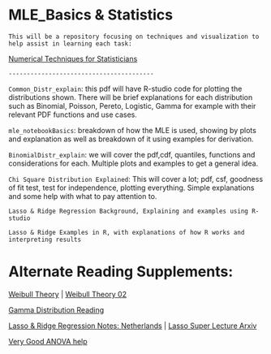# MLE_Basics & Statistics

`This will be a repository focusing on techniques and visualization to help assist in learning each task:`

[Numerical Techniques for Statisticians](https://gbiomed.kuleuven.be/english/research/50000687/50000696/geertverbeke/cursuskort/optimcourse.pdf)

`----------------------------------------`

`Common_Distr_explain`: this pdf will have R-studio code for plotting the distributions shown. There will be brief explanations for each distribution such as Binomial, Poisson, Pereto, Logistic, Gamma for example with their relevant PDF functions and use cases.

`mle_notebookBasics`: breakdown of how the MLE is used, showing by plots and explanation as well as breakdown of it using examples for derivation.

`BinomialDistr_explain`: we will cover the pdf,cdf, quantiles, functions and considerations for each. Multiple plots and examples to get a general idea.

`Chi Square Distribution Explained`: This will cover a lot; pdf, csf, goodness of fit test, test for independence, plotting everything. Simple explanations and some help with what to pay attention to. 

`Lasso & Ridge Regression Background, Explaining and examples using R-studio`

`Lasso & Ridge Examples in R, with explanations of how R works and interpreting results`

# Alternate Reading Supplements:

[Weibull Theory](https://www.sciencedirect.com/topics/materials-science/weibull-distribution) | [Weibull Theory 02](https://web.cortland.edu/matresearch/WeibAssumpSTART.pdf)

[Gamma Distribution Reading](https://www.sciencedirect.com/topics/engineering/gamma-distribution)

[Lasso & Ridge Regression Notes: Netherlands](http://www.few.vu.nl/~wvanwie/Courses/HighdimensionalDataAnalysis/WNvanWieringen_HDDA_Lecture234_RidgeRegression_20182019.pdf) | [Lasso Super Lecture Arxiv](https://arxiv.org/pdf/1509.09169;Lecture)

[Very Good ANOVA help](https://towardsdatascience.com/anova-in-r-4a4a4edc9448)
